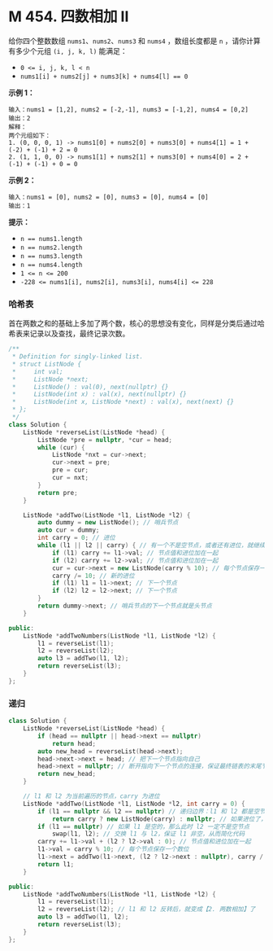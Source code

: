 # M 454. 四数相加 II

给你四个整数数组 `nums1`、`nums2`、`nums3` 和 `nums4` ，数组长度都是 `n` ，请你计算有多少个元组 `(i, j, k, l)` 能满足：

- `0 <= i, j, k, l < n`
- `nums1[i] + nums2[j] + nums3[k] + nums4[l] == 0`

 

**示例 1：**

```
输入：nums1 = [1,2], nums2 = [-2,-1], nums3 = [-1,2], nums4 = [0,2]
输出：2
解释：
两个元组如下：
1. (0, 0, 0, 1) -> nums1[0] + nums2[0] + nums3[0] + nums4[1] = 1 + (-2) + (-1) + 2 = 0
2. (1, 1, 0, 0) -> nums1[1] + nums2[1] + nums3[0] + nums4[0] = 2 + (-1) + (-1) + 0 = 0
```

**示例 2：**

```
输入：nums1 = [0], nums2 = [0], nums3 = [0], nums4 = [0]
输出：1
```

 

 **提示：**

- `n == nums1.length`
- `n == nums2.length`
- `n == nums3.length`
- `n == nums4.length`
- `1 <= n <= 200`
- `-228 <= nums1[i], nums2[i], nums3[i], nums4[i] <= 228`



### 哈希表

首在两数之和的基础上多加了两个数，核心的思想没有变化，同样是分类后通过哈希表来记录以及查找，最终记录次数。

```cpp
/**
 * Definition for singly-linked list.
 * struct ListNode {
 *     int val;
 *     ListNode *next;
 *     ListNode() : val(0), next(nullptr) {}
 *     ListNode(int x) : val(x), next(nullptr) {}
 *     ListNode(int x, ListNode *next) : val(x), next(next) {}
 * };
 */
class Solution {
    ListNode *reverseList(ListNode *head) {
        ListNode *pre = nullptr, *cur = head;
        while (cur) {
            ListNode *nxt = cur->next;
            cur->next = pre;
            pre = cur;
            cur = nxt;
        }
        return pre;
    }

    ListNode *addTwo(ListNode *l1, ListNode *l2) {
        auto dummy = new ListNode(); // 哨兵节点
        auto cur = dummy;
        int carry = 0; // 进位
        while (l1 || l2 || carry) { // 有一个不是空节点，或者还有进位，就继续迭代
            if (l1) carry += l1->val; // 节点值和进位加在一起
            if (l2) carry += l2->val; // 节点值和进位加在一起
            cur = cur->next = new ListNode(carry % 10); // 每个节点保存一个数位
            carry /= 10; // 新的进位
            if (l1) l1 = l1->next; // 下一个节点
            if (l2) l2 = l2->next; // 下一个节点
        }
        return dummy->next; // 哨兵节点的下一个节点就是头节点
    }

public:
    ListNode *addTwoNumbers(ListNode *l1, ListNode *l2) {
        l1 = reverseList(l1);
        l2 = reverseList(l2);
        auto l3 = addTwo(l1, l2);
        return reverseList(l3);
    }
};

```

### 递归

```cpp
class Solution {
    ListNode *reverseList(ListNode *head) {
        if (head == nullptr || head->next == nullptr)
            return head;
        auto new_head = reverseList(head->next);
        head->next->next = head; // 把下一个节点指向自己
        head->next = nullptr; // 断开指向下一个节点的连接，保证最终链表的末尾节点的 next 是空节点
        return new_head;
    }

    // l1 和 l2 为当前遍历的节点，carry 为进位
    ListNode *addTwo(ListNode *l1, ListNode *l2, int carry = 0) {
        if (l1 == nullptr && l2 == nullptr) // 递归边界：l1 和 l2 都是空节点
            return carry ? new ListNode(carry) : nullptr; // 如果进位了，就额外创建一个节点
        if (l1 == nullptr) // 如果 l1 是空的，那么此时 l2 一定不是空节点
            swap(l1, l2); // 交换 l1 与 l2，保证 l1 非空，从而简化代码
        carry += l1->val + (l2 ? l2->val : 0); // 节点值和进位加在一起
        l1->val = carry % 10; // 每个节点保存一个数位
        l1->next = addTwo(l1->next, (l2 ? l2->next : nullptr), carry / 10); // 进位
        return l1;
    }

public:
    ListNode *addTwoNumbers(ListNode *l1, ListNode *l2) {
        l1 = reverseList(l1);
        l2 = reverseList(l2); // l1 和 l2 反转后，就变成【2. 两数相加】了
        auto l3 = addTwo(l1, l2);
        return reverseList(l3);
    }
};
```

